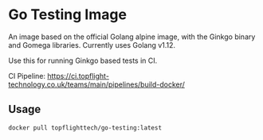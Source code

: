# Go Testing Image

An image based on the official Golang alpine image, with the Ginkgo binary and Gomega libraries. Currently uses Golang v1.12.

Use this for running Ginkgo based tests in CI.

CI Pipeline: https://ci.topflight-technology.co.uk/teams/main/pipelines/build-docker/

## Usage

```bash
docker pull topflighttech/go-testing:latest
```
